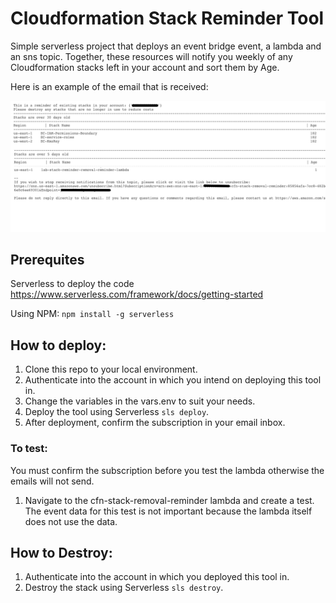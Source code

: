 # Cloudformation Stack Reminder Tool
Simple serverless project that deploys an event bridge event, a lambda and an sns topic. Together, these resources will notify you weekly of any Cloudformation stacks left in your account and sort them by Age.

Here is an example of the email that is received:

![img](./img/example-email.png)

## Prerequites
Serverless to deploy the code
https://www.serverless.com/framework/docs/getting-started

Using NPM:
`npm install -g serverless` 

## How to deploy:
1. Clone this repo to your local environment.
2. Authenticate into the account in which you intend on deploying this tool in.
3. Change the variables in the vars.env to suit your needs.
4. Deploy the tool using Serverless `sls deploy`.
5. After deployment, confirm the subscription in your email inbox.

### To test: 
You must confirm the subscription before you test the lambda otherwise the emails will not send.
1. Navigate to the cfn-stack-removal-reminder lambda and create a test. The event data for this test is not important because the lambda itself does not use the data.

## How to Destroy:
1. Authenticate into the account in which you deployed this tool in.
2. Destroy the stack using Serverless `sls destroy`.
